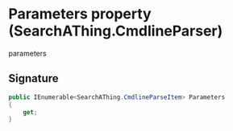 # Parameters property (SearchAThing.CmdlineParser)
parameters

## Signature
```csharp
public IEnumerable<SearchAThing.CmdlineParseItem> Parameters
{
    get;
}
```
